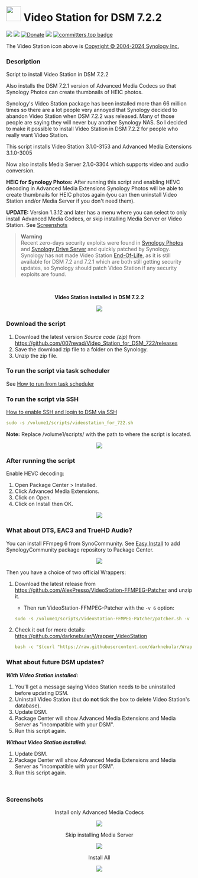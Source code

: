 # <img src="images/VideoStation_64.png" width="40"> Video Station for DSM 7.2.2

<a href="https://github.com/007revad/Video_Station_for_DSM_722/releases"><img src="https://img.shields.io/github/release/007revad/Video_Station_for_DSM_722.svg"></a>
<a href="https://hits.seeyoufarm.com"><img src="https://hits.seeyoufarm.com/api/count/incr/badge.svg?url=https%3A%2F%2Fgithub.com%2F007revad%2FVideo_Station_for_DSM_722&count_bg=%2379C83D&title_bg=%23555555&icon=&icon_color=%23E7E7E7&title=views&edge_flat=false"/></a>
[![Donate](https://img.shields.io/badge/Donate-PayPal-green.svg)](https://www.paypal.com/paypalme/007revad)
[![](https://img.shields.io/static/v1?label=Sponsor&message=%E2%9D%A4&logo=GitHub&color=%23fe8e86)](https://github.com/sponsors/007revad)
[![committers.top badge](https://user-badge.committers.top/australia/007revad.svg)](https://user-badge.committers.top/australia/007revad)

The Video Station icon above is [Copyright © 2004-2024 Synology Inc.](https://kb.synology.com/en-br/DSM/help/DSM/Home/about?version=7)

### Description

Script to install Video Station in DSM 7.2.2

Also installs the DSM 7.2.1 version of Advanced Media Codecs so that Synology Photos can create thumbnails of HEIC photos.

Synology's Video Station package has been installed more than 66 million times so there are a lot people very annoyed that Synology decided to abandon Video Station when DSM 7.2.2 was released. Many of those people are saying they will never buy another Synology NAS. So I decided to make it possible to install Video Station in DSM 7.2.2 for people who really want Video Station.

This script installs Video Station 3.1.0-3153 and Advanced Media Extensions 3.1.0-3005

Now also installs Media Server 2.1.0-3304 which supports video and audio conversion.

**HEIC for Synology Photos:** After running this script and enabling HEVC decoding in Advanced Media Extensions Synology Photos will be able to create thumbnails for HEIC photos again (you can then uninstall Video Station and/or Media Server if you don't need them).

**UPDATE:** Version 1.3.12 and later has a menu where you can select to only install Advanced Media Codecs, or skip installing Media Server or Video Station. See 
<a href="#Screenshots">Screenshots</a>

> **Warning** <br>
> Recent zero-days security exploits were found in [Synology Photos](https://www.synology.com/en-us/security/advisory/Synology_SA_24_19) and [Synology Drive Server](https://www.synology.com/en-global/security/advisory/Synology_SA_24_21) and quickly patched by Synology. <br>
> Synology has not made Video Station [End-Of-Life](https://www.synology.com/en-us/products/status?tab=software), as it is still available for DSM 7.2 and 7.2.1 which are both still getting security updates, so Synology should patch Video Station if any security exploits are found.

<br>

**<p align="center">Video Station installed in DSM 7.2.2</p>**
<!-- <p align="center"><img src="/images/installed-1.png"></p> -->

<p align="center"><img src="/images/installed-3.png"></p>

### Download the script

1. Download the latest version _Source code (zip)_ from https://github.com/007revad/Video_Station_for_DSM_722/releases
2. Save the download zip file to a folder on the Synology.
3. Unzip the zip file.

### To run the script via task scheduler

See [How to run from task scheduler](https://github.com/007revad/Video_Station_for_DSM_722/blob/main/how_to_run_from_scheduler.md)

### To run the script via SSH

[How to enable SSH and login to DSM via SSH](https://kb.synology.com/en-global/DSM/tutorial/How_to_login_to_DSM_with_root_permission_via_SSH_Telnet)

```YAML
sudo -s /volume1/scripts/videostation_for_722.sh
```

**Note:** Replace /volume1/scripts/ with the path to where the script is located.

<p align="center"><img src="/images/script_v1-1.png"></p>

### After running the script

Enable HEVC decoding:
1. Open Package Center > Installed.
2. Click Advanced Media Extensions.
3. Click on Open.
4. Click on Install then OK.

<p align="center"><img src="/images/enable_hevc.png"></p>

### What about DTS, EAC3 and TrueHD Audio?

You can install FFmpeg 6 from SynoCommunity. See [Easy Install](https://synocommunity.com/#easy-install) to add SynologyCommunity package repository to Package Center.

<p align="center"><img src="/images/ffmpeg6.png"></p>

Then you have a choice of two official Wrappers:
</br>

1) Download  the latest release from https://github.com/AlexPresso/VideoStation-FFMPEG-Patcher and unzip it.

    - Then run VideoStation-FFMPEG-Patcher with the `-v 6` option:
    ```YAML
    sudo -s /volume1/scripts/VideoStation-FFMPEG-Patcher/patcher.sh -v 6
    ```
2) Check it out for more details: https://github.com/darknebular/Wrapper_VideoStation
    ```YAML
    bash -c "$(curl "https://raw.githubusercontent.com/darknebular/Wrapper_VideoStation/main/installer.sh")"
    ```

### What about future DSM updates?

***With Video Station installed:***

1. You'll get a message saying Video Station needs to be uninstalled before updating DSM.
2. Uninstall Video Station (but do **not** tick the box to delete Video Station's database).
3. Update DSM.
4. Package Center will show Advanced Media Extensions and Media Server as "incompatible with your DSM".
5. Run this script again.

***Without Video Station installed:***

1. Update DSM.
2. Package Center will show Advanced Media Extensions and Media Server as "incompatible with your DSM".
3. Run this script again.

</br>

<div id="Screenshots"></div>

### Screenshots

<p align="center">Install only Advanced Media Codecs</p>
<p align="center"><img src="/images/install_ame_only.png"></p>

<p align="center">Skip installing Media Server</p>
<p align="center"><img src="/images/skip_ms.png"></p>

<p align="center">Install All</p>
<p align="center"><img src="/images/install_all.png"></p>

</br>
